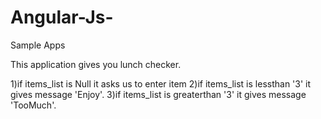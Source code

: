 # Angular-Js-
Sample Apps


This application gives you lunch checker.

1)if items_list is Null it asks us to enter item
2)if items_list is lessthan '3' it gives message 'Enjoy'.
3)if items_list is greaterthan '3' it gives message 'TooMuch'.
